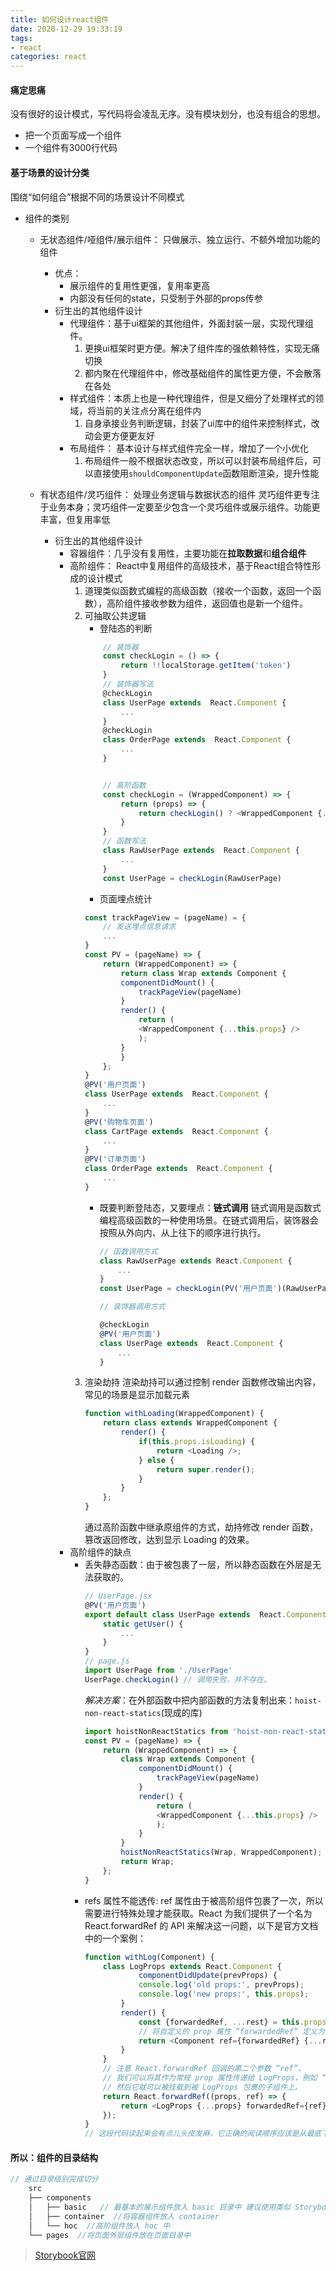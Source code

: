 ```yaml
---
title: 如何设计react组件
date: 2020-12-29 19:33:19
tags:
- react
categories: react
---
```

#### 痛定思痛
没有很好的设计模式，写代码将会凌乱无序。没有模块划分，也没有组合的思想。
* 把一个页面写成一个组件
* 一个组件有3000行代码

#### 基于场景的设计分类
围绕“如何组合”根据不同的场景设计不同模式
* 组件的类别
    * 无状态组件/哑组件/展示组件： 只做展示、独立运行、不额外增加功能的组件
        * 优点： 
            * 展示组件的复用性更强，复用率更高
            * 内部没有任何的state，只受制于外部的props传参
        * 衍生出的其他组件设计
            * 代理组件：基于ui框架的其他组件，外面封装一层，实现代理组件。
                1. 更换ui框架时更方便。解决了组件库的强依赖特性，实现无痛切换
                2. 都内聚在代理组件中，修改基础组件的属性更方便，不会散落在各处
            * 样式组件：本质上也是一种代理组件，但是又细分了处理样式的领域，将当前的关注点分离在组件内
                1. 自身承接业务判断逻辑，封装了ui库中的组件来控制样式，改动会更方便更友好
            * 布局组件： 基本设计与样式组件完全一样，增加了一个小优化
                1. 布局组件一般不根据状态改变，所以可以封装布局组件后，可以直接使用`shouldComponentUpdate`函数阻断渲染，提升性能

    * 有状态组件/灵巧组件： 处理业务逻辑与数据状态的组件
        灵巧组件更专注于业务本身；灵巧组件一定要至少包含一个灵巧组件或展示组件。功能更丰富，但复用率低
        * 衍生出的其他组件设计
            * 容器组件：几乎没有复用性，主要功能在**拉取数据**和**组合组件** 
            * 高阶组件： React中复用组件的高级技术，基于React组合特性形成的设计模式
                1. 道理类似函数式编程的高级函数（接收一个函数，返回一个函数），高阶组件接收参数为组件，返回值也是新一个组件。
                2. 可抽取公共逻辑
                    * 登陆态的判断
                    ```javascript
                        // 装饰器
                        const checkLogin = () => {
                            return !!localStorage.getItem('token')
                        }
                        // 装饰器写法
                        @checkLogin
                        class UserPage extends  React.Component {
                            ...
                        }
                        @checkLogin
                        class OrderPage extends  React.Component {
                            ...
                        }


                        // 高阶函数
                        const checkLogin = (WrappedComponent) => {
                            return (props) => {
                                return checkLogin() ? <WrappedComponent {...props} /> : <LoginPage />;
                            }
                        }
                        // 函数写法
                        class RawUserPage extends  React.Component {
                            ...
                        }
                        const UserPage = checkLogin(RawUserPage)

                    ```
                    * 页面埋点统计
                    ```javascript
                    const trackPageView = (pageName) = { 
                        // 发送埋点信息请求
                        ... 
                    }
                    const PV = (pageName) => {
                        return (WrappedComponent) => {
                            return class Wrap extends Component {
                            componentDidMount() {
                                trackPageView(pageName)
                            }
                            render() {
                                return (
                                <WrappedComponent {...this.props} />
                                );
                            }
                            }
                        };
                    }
                    @PV('用户页面')
                    class UserPage extends  React.Component {
                        ...
                    }
                    @PV('购物车页面')
                    class CartPage extends  React.Component {
                        ...
                    }
                    @PV('订单页面')
                    class OrderPage extends  React.Component {
                        ...
                    }
                    ```
                    * 既要判断登陆态，又要埋点：**链式调用**
                        链式调用是函数式编程高级函数的一种使用场景。在链式调用后，装饰器会按照从外向内、从上往下的顺序进行执行。
                        ```javascript
                        // 函数调用方式
                        class RawUserPage extends React.Component {
                            ...
                        }
                        const UserPage = checkLogin(PV('用户页面')(RawUserPage))

                        // 装饰器调用方式

                        @checkLogin
                        @PV('用户页面')
                        class UserPage extends  React.Component {
                            ...
                        }

                        ```
                3. 渲染劫持
                    渲染劫持可以通过控制 render 函数修改输出内容，常见的场景是显示加载元素
                    ```javascript
                    function withLoading(WrappedComponent) {
                        return class extends WrappedComponent {
                            render() {
                                if(this.props.isLoading) {
                                    return <Loading />;
                                } else {
                                    return super.render();
                                }
                            }
                        };
                    }

                    ```
                    通过高阶函数中继承原组件的方式，劫持修改 render 函数，篡改返回修改，达到显示 Loading 的效果。
            * 高阶组件的缺点
                * 丢失静态函数：由于被包裹了一层，所以静态函数在外层是无法获取的。
                    ```javascript
                    // UserPage.jsx
                    @PV('用户页面')
                    export default class UserPage extends  React.Component {
                        static getUser() {
                            ...
                        } 
                    }
                    // page.js
                    import UserPage from './UserPage'
                    UserPage.checkLogin() // 调用失败，并不存在。
                    ```
                    *解决方案*：在外部函数中把内部函数的方法复制出来：`hoist-non-react-statics`(现成的库)
                    ```javascript
                    import hoistNonReactStatics from 'hoist-non-react-statics';
                    const PV = (pageName) => {
                        return (WrappedComponent) => {
                            class Wrap extends Component {
                                componentDidMount() {
                                    trackPageView(pageName)
                                }
                                render() {
                                    return (
                                    <WrappedComponent {...this.props} />
                                    );
                                }
                            }
                            hoistNonReactStatics(Wrap, WrappedComponent);
                            return Wrap;
                        };
                    }
                    ```
                * refs 属性不能透传: ref 属性由于被高阶组件包裹了一次，所以需要进行特殊处理才能获取。React 为我们提供了一个名为 React.forwardRef 的 API 来解决这一问题，以下是官方文档中的一个案例：
                    ```javascript
                    function withLog(Component) {
                        class LogProps extends React.Component {
                                componentDidUpdate(prevProps) {
                                console.log('old props:', prevProps);
                                console.log('new props:', this.props);
                            }
                            render() {
                                const {forwardedRef, ...rest} = this.props;
                                // 将自定义的 prop 属性 “forwardedRef” 定义为 ref
                                return <Component ref={forwardedRef} {...rest} />;
                            }
                        }
                        // 注意 React.forwardRef 回调的第二个参数 “ref”。
                        // 我们可以将其作为常规 prop 属性传递给 LogProps，例如 “forwardedRef”
                        // 然后它就可以被挂载到被 LogProps 包裹的子组件上。
                        return React.forwardRef((props, ref) => {
                            return <LogProps {...props} forwardedRef={ref} />;
                        });
                    }
                    // 这段代码读起来会有点儿头皮发麻，它正确的阅读顺序应该是从最底下的 React.forwardRef 部分开始，通过 forwardedRef 转发 ref 到 LogProps 内部。
                    ```
                
#### 所以：组件的目录结构
```javascript
// 通过目录级别完成切分
    src
    ├── components
    │   ├── basic   // 最基本的展示组件放入 basic 目录中 建议使用类似 Storybook 的工具进行组件管理。
    │   ├── container  //将容器组件放入 container
    │   └── hoc  //高阶组件放入 hoc 中
    └── pages  //将页面外层组件放在页面目录中
```
> [Storybook官网](https://storybook.js.org/)





